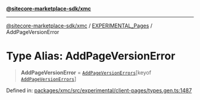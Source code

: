 [**@sitecore-marketplace-sdk/xmc**](../../../../README.md)

***

[@sitecore-marketplace-sdk/xmc](../../../../README.md) / [EXPERIMENTAL\_Pages](../README.md) / AddPageVersionError

# Type Alias: AddPageVersionError

> **AddPageVersionError** = [`AddPageVersionErrors`](AddPageVersionErrors.md)\[keyof [`AddPageVersionErrors`](AddPageVersionErrors.md)\]

Defined in: [packages/xmc/src/experimental/client-pages/types.gen.ts:1487](https://github.com/Sitecore/marketplace-sdk/blob/main/packages/xmc/src/experimental/client-pages/types.gen.ts#L1487)
